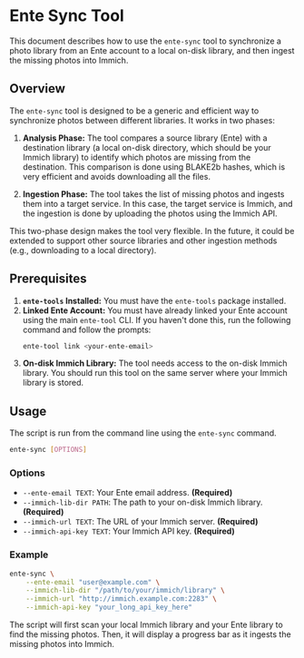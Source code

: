 # Ente Sync Tool

This document describes how to use the `ente-sync` tool to synchronize a photo library from an Ente account to a local on-disk library, and then ingest the missing photos into Immich.

## Overview

The `ente-sync` tool is designed to be a generic and efficient way to synchronize photos between different libraries. It works in two phases:

1.  **Analysis Phase:** The tool compares a source library (Ente) with a destination library (a local on-disk directory, which should be your Immich library) to identify which photos are missing from the destination. This comparison is done using BLAKE2b hashes, which is very efficient and avoids downloading all the files.

2.  **Ingestion Phase:** The tool takes the list of missing photos and ingests them into a target service. In this case, the target service is Immich, and the ingestion is done by uploading the photos using the Immich API.

This two-phase design makes the tool very flexible. In the future, it could be extended to support other source libraries and other ingestion methods (e.g., downloading to a local directory).

## Prerequisites

1.  **`ente-tools` Installed:** You must have the `ente-tools` package installed.
2.  **Linked Ente Account:** You must have already linked your Ente account using the main `ente-tool` CLI. If you haven't done this, run the following command and follow the prompts:
    ```bash
    ente-tool link <your-ente-email>
    ```
3.  **On-disk Immich Library:** The tool needs access to the on-disk Immich library. You should run this tool on the same server where your Immich library is stored.

## Usage

The script is run from the command line using the `ente-sync` command.

```bash
ente-sync [OPTIONS]
```

### Options

*   `--ente-email TEXT`: Your Ente email address. **(Required)**
*   `--immich-lib-dir PATH`: The path to your on-disk Immich library. **(Required)**
*   `--immich-url TEXT`: The URL of your Immich server. **(Required)**
*   `--immich-api-key TEXT`: Your Immich API key. **(Required)**

### Example

```bash
ente-sync \
    --ente-email "user@example.com" \
    --immich-lib-dir "/path/to/your/immich/library" \
    --immich-url "http://immich.example.com:2283" \
    --immich-api-key "your_long_api_key_here"
```

The script will first scan your local Immich library and your Ente library to find the missing photos. Then, it will display a progress bar as it ingests the missing photos into Immich.
